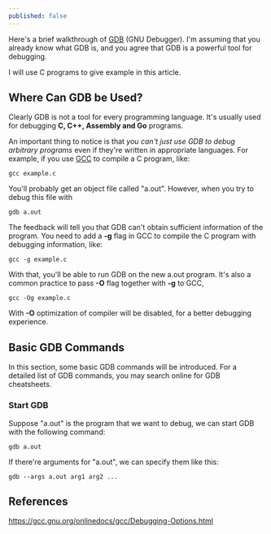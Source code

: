 ```yaml
---
published: false
---
```

Here's a brief walkthrough of [GDB](https://www.sourceware.org/gdb/) (GNU Debugger). I'm assuming that you already know what GDB is, and you agree that GDB is a powerful tool for debugging.

I will use C programs to give example in this article.
## Where Can GDB be Used?
Clearly GDB is not a tool for every programming language. It's usually used for debugging **C, C++, Assembly and Go** programs.

An important thing to notice is that *you can't just use GDB to debug arbitrary programs* even if they're written in appropriate languages. For example, if you use [GCC](https://gcc.gnu.org/) to compile a C program, like:

	gcc example.c
    
You'll probably get an object file called "a.out". However, when you try to debug this file with 
	
    gdb a.out
    
The feedback will tell you that GDB can't obtain sufficient information of the program. You need to add a **-g** flag in GCC to compile the C program with debugging information, like:

	gcc -g example.c
    
With that, you'll be able to run GDB on the new a.out program. It's also a common practice to pass **-O** flag together with **-g** to GCC,

	gcc -Og example.c
    
With **-O** optimization of compiler will be disabled, for a better debugging experience. 
## Basic GDB Commands
In this section, some basic GDB commands will be introduced. For a detailed list of GDB commands, you may search online for GDB cheatsheets.
### Start GDB
Suppose "a.out" is the program that we want to debug, we can start GDB with the following command:
	
    gdb a.out
    
If there're arguments for "a.out", we can specify them like this:

	gdb --args a.out arg1 arg2 ...
    

## References
https://gcc.gnu.org/onlinedocs/gcc/Debugging-Options.html
